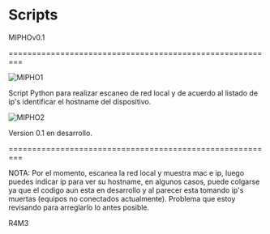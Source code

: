 # Scripts
MIPHOv0.1

=========================================================

![MIPHO1](https://user-images.githubusercontent.com/82544416/175387944-230ba566-224c-4953-b6a2-cf5d0a4f64dc.png)

Script Python para realizar escaneo de red local y de acuerdo al listado de ip's identificar el hostname del dispositivo.

![MIPHO2](https://user-images.githubusercontent.com/82544416/175388056-c37eb939-ee48-4aba-965d-e33b51d28a82.png)

Version 0.1 en desarrollo. 

=========================================================

NOTA: Por el momento, escanea la red local y muestra mac e ip, luego puedes indicar ip para ver su hostname, en algunos casos, puede colgarse ya que el codigo aun esta en desarrollo y al parecer esta tomando ip's muertas (equipos no conectados actualmente). Problema que estoy revisando para arreglarlo lo antes posible.

R4M3

